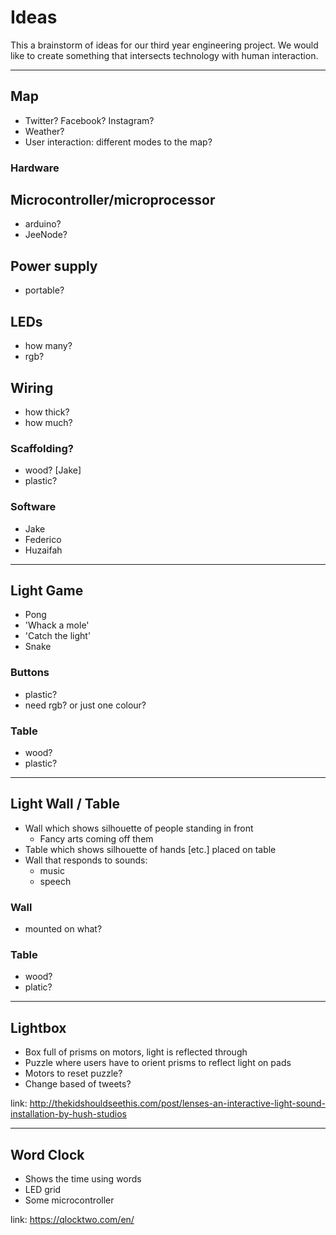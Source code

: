 # Ideas
This a brainstorm of ideas for our third year engineering project.
We would like to create something that intersects technology with human interaction.

___________________________
## Map
- Twitter? Facebook? Instagram?
- Weather?
- User interaction: different modes to the map?

### Hardware

## Microcontroller/microprocessor
- arduino?
- JeeNode?

## Power supply
- portable? 

## LEDs
- how many?
- rgb?

## Wiring
- how thick?
- how much?

### Scaffolding?
- wood? [Jake]
- plastic?

### Software
- Jake
- Federico
- Huzaifah

___________________________
## Light Game
- Pong
- 'Whack a mole'
- 'Catch the light'
- Snake

### Buttons
- plastic?
- need rgb? or just one colour?

### Table
- wood?
- plastic?

___________________________
## Light Wall / Table
- Wall which shows silhouette of people standing in front
	- Fancy arts coming off them
- Table which shows silhouette of hands [etc.] placed on table
- Wall that responds to sounds:
	- music
	- speech

### Wall
- mounted on what?

### Table
- wood?
- platic?

___________________________
## Lightbox
- Box full of prisms on motors, light is reflected through
- Puzzle where users have to orient prisms to reflect light on pads
- Motors to reset puzzle?
- Change based of tweets?

link: http://thekidshouldseethis.com/post/lenses-an-interactive-light-sound-installation-by-hush-studios

___________________________
## Word Clock
- Shows the time using words
- LED grid
- Some microcontroller

link: https://qlocktwo.com/en/
